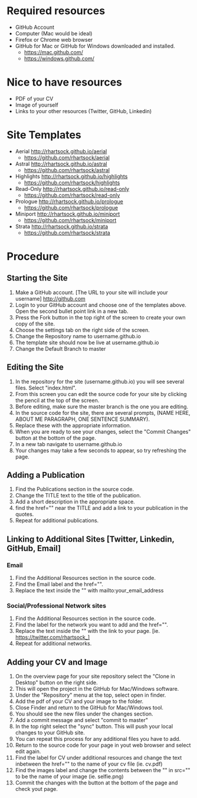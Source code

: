 # Required resources
* GitHub Account  
* Computer (Mac would be ideal)  
* Firefox or Chrome web browser
* GitHub for Mac or GitHub for Windows downloaded and installed.
   * https://mac.github.com/
   * https://windows.github.com/

# Nice to have resources
* PDF of your CV  
* Image of yourself    
* Links to your other resources (Twitter, GitHub, Linkedin)

# Site Templates
* Aerial http://rhartsock.github.io/aerial
    * https://github.com/rhartsock/aerial
* Astral http://rhartsock.github.io/astral
    * https://github.com/rhartsock/astral
* Highlights http://rhartsock.github.io/highlights
    * https://github.com/rhartsock/highlights
* Read-Only http://rhartsock.github.io/read-only
    * https://github.com/rhartsock/read-only
* Prologue http://rhartsock.github.io/prologue
    * https://github.com/rhartsock/prologue
* Miniport http://rhartsock.github.io/miniport
    * https://github.com/rhartsock/miniport
* Strata http://rhartsock.github.io/strata
    * https://github.com/rhartsock/strata

# Procedure
## Starting the Site
1. Make a GitHub account. [The URL to your site will include your username] http://github.com
2. Login to your GitHub account and choose one of the templates above. Open the second bullet point link in a new tab.
3. Press the Fork button in the top right of the screen to create your own copy of the site.
4. Choose the settings tab on the right side of the screen.
5. Change the Repository name to username.github.io
6. The template site should now be live at username.github.io
8. Change the Default Branch to master

## Editing the Site
1. In the repository for the site (username.github.io) you will see several files. Select "index.html".
2. From this screen you can edit the source code for your site by clicking the pencil at the top of the screen.
3. Before editing, make sure the master branch is the one you are editing.
4. In the source code for the site, there are several prompts, (NAME HERE, ABOUT ME PARAGRAPH, ONE SENTENCE SUMMARY).
5. Replace these with the appropriate information.
6. When you are ready to see your changes, select the "Commit Changes" button at the bottom of the page.
7. In a new tab navigate to username.github.io
8. Your changes may take a few seconds to appear, so try refreshing the page.

## Adding a Publication
1. Find the Publications section in the source code.
2. Change the TITLE text to the title of the publication.
3. Add a short description in the appropriate space.
4. find the href="" near the TITLE and add a link to your publication in the quotes.
5. Repeat for additional publications.

## Linking to Additional Sites [Twitter, Linkedin, GitHub, Email]
### Email
1. Find the Additional Resources section in the source code.
2. Find the Email label and the href="".
3. Replace the text inside the "" with mailto:your_email_address

### Social/Professional Network sites
1. Find the Additional Resources section in the source code.
2. Find the label for the network you want to add and the href="".
3. Replace the text inside the "" with the link to your page. [ie. https://twitter.com/rhartsock_]
4. Repeat for additional networks.

## Adding your CV and Image
1. On the overview page for your site repository select the "Clone in Desktop" button on the right side.
2. This will open the project in the GitHub for Mac/Windows software.
3. Under the "Repository" menu at the top, select open in finder.
4. Add the pdf of your CV and your image to the folder.
5. Close Finder and return to the GitHub for Mac/Windows tool.
6. You should see the new files under the changes section.
7. Add a commit message and select "commit to master"
8. In the top right select the "sync" button. This will push your local changes to your GitHub site.
9. You can repeat this process for any additional files you have to add.
10. Return to the source code for your page in yout web browser and select edit again.
11. Find the label for CV under additional resources and change the text inbetween the href="" to the name of your cv file (ie. cv.pdf)
12. Find the images label and change the contents between the "" in src="" to be the name of your image (ie. selfie.png)
13. Commit the changes with the button at the bottom of the page and check yout page.
